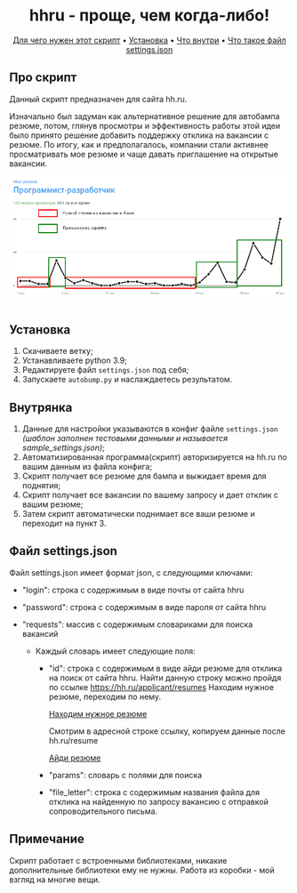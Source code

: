 <h1 align="center">
        hhru - проще, чем когда-либо!
    <br>
</h1>


<p align="center">
  <a href="#про-скрипт">Для чего нужен этот скрипт</a> •
  <a href="#установка">Установка</a> •
  <a href="#внутрянка">Что внутри</a> •
  <a href="#файл-settings.json">Что такое файл settings.json</a>
</p>


## Про скрипт
Данный скрипт предназначен для сайта hh.ru.

Изначально был задуман как альтернативное решение для автобампа резюме, потом, глянув просмотры и эффективность работы этой идеи было принято решение добавить поддержку отклика на вакансии с резюме. По итогу, как и предполагалось, компании стали активнее просматривать мое резюме и чаще давать приглашение на открытые вакансии.


![Красивая картиночка :)](/hhru.png)


## Установка
1. Скачиваете ветку;
2. Устанавливаете python 3.9;
3. Редактируете файл `settings.json` под себя;
4. Запускаете `autobump.py` и наслаждаетесь результатом.


## Внутрянка
1. Данные для настройки указываются в конфиг файле `settings.json` *(шаблон заполнен тестовыми данными и называется sample_settings.json)*;
2. Автоматизированная программа(скрипт) авторизируется на hh.ru по вашим данным из файла конфига;
3. Скрипт получает все резюме для бампа и выжидает время для поднятия;
4. Скрипт получает все вакансии по вашему запросу и дает отклик с вашим резюме;
5. Затем скрипт автоматически поднимает все ваши резюме и переходит на пункт 3.


## Файл settings.json
Файл settings.json имеет формат json, с следующими ключами:

* "login": строка с содержимым в виде почты от сайта hhru

* "password": строка с содержимым в виде пароля от сайта hhru

* "requests": массив с содержимым словариками для поиска вакансий
  * Каждый словарь имеет следующие поля:
    - "id": строка с содержимым в виде айди резюме для отклика на поиск от сайта hhru.
      Найти данную строку можно пройдя по ссылке https://hh.ru/applicant/resumes
      Находим нужное резюме, переходим по нему.

      [Находим нужное резюме](/resume.png)

      Смотрим в адресной строке ссылку, копируем данные после hh.ru/resume

      [Айди резюме](/resume2.png)

    - "params": словарь с полями для поиска

    - "file_letter": строка с содержимым названия файла для отклика на найденную по запросу вакансию с отправкой сопроводительного письма.


## Примечание
Скрипт работает с встроенными библиотеками, никакие дополнительные библиотеки ему не нужны.
Работа из коробки - мой взгляд на многие вещи.
